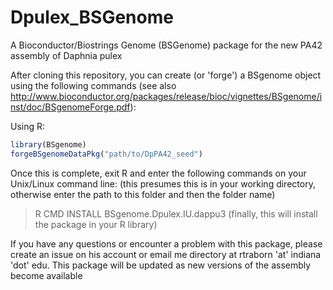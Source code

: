 Dpulex_BSGenome
===============

A Bioconductor/Biostrings Genome (BSGenome) package for the new PA42 assembly of Daphnia pulex

After cloning this repository, you can create (or 'forge') a BSgenome object using the following commands (see also http://www.bioconductor.org/packages/release/bioc/vignettes/BSgenome/inst/doc/BSgenomeForge.pdf):

Using R: 

```R
library(BSgenome)
forgeBSgenomeDataPkg("path/to/DpPA42_seed")
```

Once this is complete, exit R and enter the following commands on your Unix/Linux command line: 
(this presumes this is in your working directory, otherwise enter the path to this folder and then the folder name)

> R CMD INSTALL BSgenome.Dpulex.IU.dappu3
(finally, this will install the package in your R library)

If you have any questions or encounter a problem with this package, please create an issue on his account or email me directory at rtraborn 'at' indiana 'dot' edu. This package will be updated as new versions of the assembly become available

